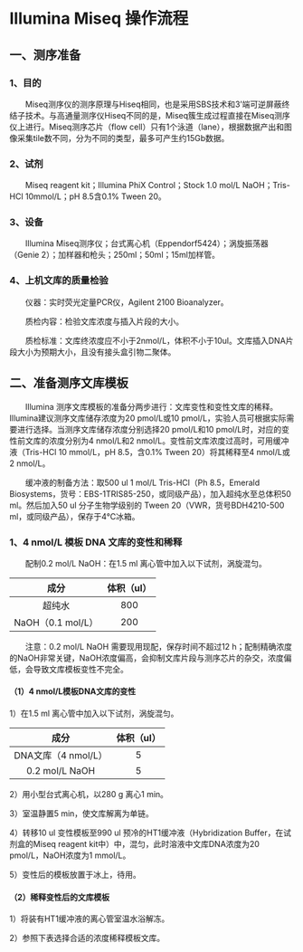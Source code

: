 # Illumina Miseq 操作流程
## 一、测序准备
### 1、目的
&emsp;&emsp;Miseq测序仪的测序原理与Hiseq相同，也是采用SBS技术和3’端可逆屏蔽终结子技术。与高通量测序仪Hiseq不同的是，Miseq簇生成过程直接在Miseq测序仪上进行。Miseq测序芯片（flow cell）只有1个泳道（lane），根据数据产出和图像采集tile数不同，分为不同的类型，最多可产生约15Gb数据。
### 2、试剂
&emsp;&emsp;Miseq reagent kit；Illumina PhiX Control；Stock 1.0 mol/L NaOH；Tris-HCl 10mmol/L；pH 8.5含0.1% Tween 20。
### 3、设备
&emsp;&emsp;Illumina Miseq测序仪；台式离心机（Eppendorf5424）；涡旋振荡器（Genie 2）；加样器和枪头；250ml；50ml；15ml加样管。
### 4、上机文库的质量检验
&emsp;&emsp;仪器：实时荧光定量PCR仪，Agilent 2100 Bioanalyzer。

&emsp;&emsp;质检内容：检验文库浓度与插入片段的大小。

&emsp;&emsp;质检标准：文库终浓度应不小于2nmol/L，体积不小于10ul。文库插入DNA片段大小为预期大小，且没有接头盒引物二聚体。
## 二、准备测序文库模板
&emsp;&emsp;Illumina 测序文库模板的准备分两步进行：文库变性和变性文库的稀释。Illumina建议测序文库储存浓度为20 pmol/L或10 pmol/L，实验人员可根据实际需要进行选择。当测序文库储存浓度分别选择20 pmol/L和10 pmol/L时，对应的变性前文库的浓度分别为4 nmol/L和2 nmol/L。变性前文库浓度过高时，可用缓冲液（Tris-HCl 10 mmol/L，pH 8.5，含0.1% Tween 20）将其稀释至4 nmol/L或2 nmol/L。

&emsp;&emsp;缓冲液的制备方法：取500 ul 1 mol/L Tris-HCl（Ph 8.5，Emerald Biosystems，货号：EBS-1TRIS85-250，或同级产品），加入超纯水至总体积50 ml。然后加入50 ul 分子生物学级别的 Tween 20（VWR，货号BDH4210-500 ml，或同级产品），保存于4℃冰箱。
### 1、4 nmol/L 模板 DNA 文库的变性和稀释
&emsp;&emsp;配制0.2 mol/L NaOH：在1.5 ml 离心管中加入以下试剂，涡旋混匀。

| 成分 | 体积（ul） | 
|:-------------:| :-------------:|
| 超纯水 | 800 | 
| NaOH（0.1 mol/L） | 200 | 

&emsp;&emsp;注意：0.2 mol/L NaOH 需要现用现配，保存时间不超过12 h；配制精确浓度的NaOH非常关键，NaOH浓度偏高，会抑制文库片段与测序芯片的杂交，浓度偏低，会导致文库模板变性不完全。
#### （1）4 nmol/L模板DNA文库的变性
1）在1.5 ml 离心管中加入以下试剂，涡旋混匀。

| 成分 | 体积（ul） | 
|:-------------:| :-------------:|
| DNA文库（4 nmol/L） | 5 | 
| 0.2 mol/L NaOH | 5 | 

2）用小型台式离心机，以280 g 离心1 min。

3）室温静置5 min，使文库解离为单链。

4）转移10 ul 变性模板至990 ul 预冷的HT1缓冲液（Hybridization Buffer，在试剂盒的Miseq reagent kit中）中，混匀，此时溶液中文库DNA浓度为20 pmol/L，NaOH浓度为1 mmol/L。

5）变性后的模板放置于冰上，待用。
#### （2）稀释变性后的文库模板
1）将装有HT1缓冲液的离心管室温水浴解冻。

2）参照下表选择合适的浓度稀释模板文库。
